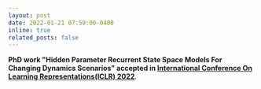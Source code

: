 ```yaml
---
layout: post
date: 2022-01-21 07:59:00-0400
inline: true
related_posts: false
---
```


**PhD work "Hidden Parameter Recurrent State Space Models For Changing Dynamics Scenarios" accepted in [International Conference On Learning Representations(ICLR) 2022](https://iclr.cc)**. 